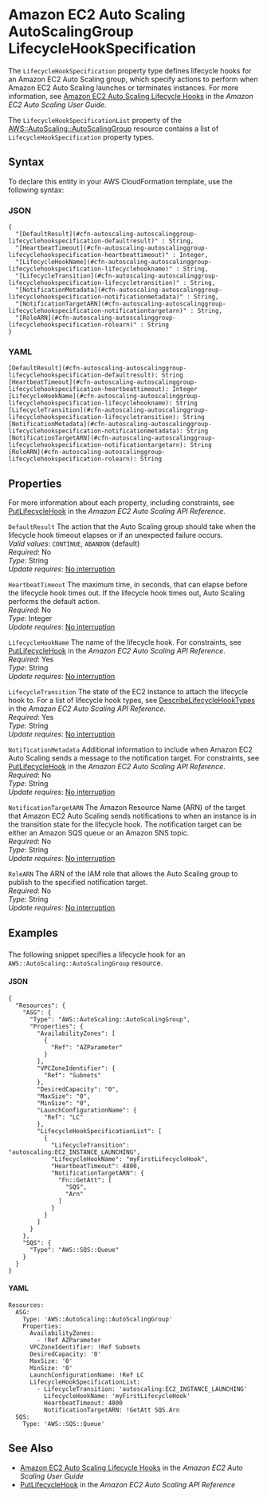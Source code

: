 # Amazon EC2 Auto Scaling AutoScalingGroup LifecycleHookSpecification<a name="aws-properties-autoscaling-autoscalinggroup-lifecyclehookspecification"></a>

<a name="aws-properties-autoscaling-autoscalinggroup-lifecyclehookspecification-description"></a>The `LifecycleHookSpecification` property type defines lifecycle hooks for an Amazon EC2 Auto Scaling group, which specify actions to perform when Amazon EC2 Auto Scaling launches or terminates instances\. For more information, see [ Amazon EC2 Auto Scaling Lifecycle Hooks](https://docs.aws.amazon.com/autoscaling/ec2/userguide/lifecycle-hooks.html) in the *Amazon EC2 Auto Scaling User Guide*\.

<a name="aws-properties-autoscaling-autoscalinggroup-lifecyclehookspecification-inheritance"></a> The `LifecycleHookSpecificationList` property of the [AWS::AutoScaling::AutoScalingGroup](aws-properties-as-group.md) resource contains a list of `LifecycleHookSpecification` property types\.

## Syntax<a name="aws-properties-autoscaling-autoscalinggroup-lifecyclehookspecification-syntax"></a>

To declare this entity in your AWS CloudFormation template, use the following syntax:

### JSON<a name="aws-properties-autoscaling-autoscalinggroup-lifecyclehookspecification-syntax.json"></a>

```
{
  "[DefaultResult](#cfn-autoscaling-autoscalinggroup-lifecyclehookspecification-defaultresult)" : String,
  "[HeartbeatTimeout](#cfn-autoscaling-autoscalinggroup-lifecyclehookspecification-heartbeattimeout)" : Integer,
  "[LifecycleHookName](#cfn-autoscaling-autoscalinggroup-lifecyclehookspecification-lifecyclehookname)" : String,
  "[LifecycleTransition](#cfn-autoscaling-autoscalinggroup-lifecyclehookspecification-lifecycletransition)" : String,
  "[NotificationMetadata](#cfn-autoscaling-autoscalinggroup-lifecyclehookspecification-notificationmetadata)" : String,
  "[NotificationTargetARN](#cfn-autoscaling-autoscalinggroup-lifecyclehookspecification-notificationtargetarn)" : String,
  "[RoleARN](#cfn-autoscaling-autoscalinggroup-lifecyclehookspecification-rolearn)" : String
}
```

### YAML<a name="aws-properties-autoscaling-autoscalinggroup-lifecyclehookspecification-syntax.yaml"></a>

```
[DefaultResult](#cfn-autoscaling-autoscalinggroup-lifecyclehookspecification-defaultresult): String
[HeartbeatTimeout](#cfn-autoscaling-autoscalinggroup-lifecyclehookspecification-heartbeattimeout): Integer
[LifecycleHookName](#cfn-autoscaling-autoscalinggroup-lifecyclehookspecification-lifecyclehookname): String
[LifecycleTransition](#cfn-autoscaling-autoscalinggroup-lifecyclehookspecification-lifecycletransition): String
[NotificationMetadata](#cfn-autoscaling-autoscalinggroup-lifecyclehookspecification-notificationmetadata): String
[NotificationTargetARN](#cfn-autoscaling-autoscalinggroup-lifecyclehookspecification-notificationtargetarn): String
[RoleARN](#cfn-autoscaling-autoscalinggroup-lifecyclehookspecification-rolearn): String
```

## Properties<a name="aws-properties-autoscaling-autoscalinggroup-lifecyclehookspecification-properties"></a>

For more information about each property, including constraints, see [PutLifecycleHook](https://docs.aws.amazon.com/autoscaling/ec2/APIReference/API_PutLifecycleHook.html) in the *Amazon EC2 Auto Scaling API Reference*\.

`DefaultResult`  <a name="cfn-autoscaling-autoscalinggroup-lifecyclehookspecification-defaultresult"></a>
The action that the Auto Scaling group should take when the lifecycle hook timeout elapses or if an unexpected failure occurs\.  
*Valid values*: `CONTINUE`, `ABANDON` \(default\)  
 *Required*: No  
 *Type*: String  
 *Update requires*: [No interruption](using-cfn-updating-stacks-update-behaviors.md#update-no-interrupt)

`HeartbeatTimeout`  <a name="cfn-autoscaling-autoscalinggroup-lifecyclehookspecification-heartbeattimeout"></a>
The maximum time, in seconds, that can elapse before the lifecycle hook times out\. If the lifecycle hook times out, Auto Scaling performs the default action\.  
 *Required*: No  
 *Type*: Integer  
 *Update requires*: [No interruption](using-cfn-updating-stacks-update-behaviors.md#update-no-interrupt)

`LifecycleHookName`  <a name="cfn-autoscaling-autoscalinggroup-lifecyclehookspecification-lifecyclehookname"></a>
The name of the lifecycle hook\. For constraints, see [ PutLifecycleHook](https://docs.aws.amazon.com/autoscaling/ec2/APIReference/API_PutLifecycleHook.html) in the *Amazon EC2 Auto Scaling API Reference*\.  
 *Required*: Yes  
 *Type*: String  
 *Update requires*: [No interruption](using-cfn-updating-stacks-update-behaviors.md#update-no-interrupt)

`LifecycleTransition`  <a name="cfn-autoscaling-autoscalinggroup-lifecyclehookspecification-lifecycletransition"></a>
The state of the EC2 instance to attach the lifecycle hook to\. For a list of lifecycle hook types, see [ DescribeLifecycleHookTypes](https://docs.aws.amazon.com/autoscaling/ec2/APIReference/API_DescribeLifecycleHookTypes.html) in the *Amazon EC2 Auto Scaling API Reference*\.  
 *Required*: Yes  
 *Type*: String  
 *Update requires*: [No interruption](using-cfn-updating-stacks-update-behaviors.md#update-no-interrupt)

`NotificationMetadata`  <a name="cfn-autoscaling-autoscalinggroup-lifecyclehookspecification-notificationmetadata"></a>
Additional information to include when Amazon EC2 Auto Scaling sends a message to the notification target\. For constraints, see [ PutLifecycleHook](https://docs.aws.amazon.com/autoscaling/ec2/APIReference/API_PutLifecycleHook.html) in the *Amazon EC2 Auto Scaling API Reference*\.  
 *Required*: No  
 *Type*: String  
 *Update requires*: [No interruption](using-cfn-updating-stacks-update-behaviors.md#update-no-interrupt)

`NotificationTargetARN`  <a name="cfn-autoscaling-autoscalinggroup-lifecyclehookspecification-notificationtargetarn"></a>
The Amazon Resource Name \(ARN\) of the target that Amazon EC2 Auto Scaling sends notifications to when an instance is in the transition state for the lifecycle hook\. The notification target can be either an Amazon SQS queue or an Amazon SNS topic\.  
 *Required*: No  
 *Type*: String  
 *Update requires*: [No interruption](using-cfn-updating-stacks-update-behaviors.md#update-no-interrupt)

`RoleARN`  <a name="cfn-autoscaling-autoscalinggroup-lifecyclehookspecification-rolearn"></a>
The ARN of the IAM role that allows the Auto Scaling group to publish to the specified notification target\.  
 *Required*: No  
 *Type*: String  
 *Update requires*: [No interruption](using-cfn-updating-stacks-update-behaviors.md#update-no-interrupt)

## Examples<a name="aws-properties-autoscaling-autoscalinggroup-lifecyclehookspecification-examples"></a>

### <a name="aws-properties-autoscaling-autoscalinggroup-lifecyclehookspecification-example1"></a>

The following snippet specifies a lifecycle hook for an `AWS::AutoScaling::AutoScalingGroup` resource\.

#### JSON<a name="aws-properties-autoscaling-autoscalinggroup-lifecyclehookspecification-example1.json"></a>

```
{
  "Resources": {
    "ASG": {
      "Type": "AWS::AutoScaling::AutoScalingGroup",
      "Properties": {
        "AvailabilityZones": [
          {
            "Ref": "AZParameter"
          }
        ],
        "VPCZoneIdentifier": {
          "Ref": "Subnets"
        },
        "DesiredCapacity": "0",
        "MaxSize": "0",
        "MinSize": "0",
        "LaunchConfigurationName": {
          "Ref": "LC"
        },
        "LifecycleHookSpecificationList": [
          {
            "LifecycleTransition": "autoscaling:EC2_INSTANCE_LAUNCHING",
            "LifecycleHookName": "myFirstLifecycleHook",
            "HeartbeatTimeout": 4800,
            "NotificationTargetARN": {
              "Fn::GetAtt": [
                "SQS",
                "Arn"
              ]
            }
          }
        ]
      }
    },
    "SQS": {
      "Type": "AWS::SQS::Queue"
    }
  }
}
```

#### YAML<a name="aws-properties-autoscaling-autoscalinggroup-lifecyclehookspecification-example1.yaml"></a>

```
Resources:
  ASG:
    Type: 'AWS::AutoScaling::AutoScalingGroup'
    Properties:
      AvailabilityZones:
        - !Ref AZParameter
      VPCZoneIdentifier: !Ref Subnets
      DesiredCapacity: '0'
      MaxSize: '0'
      MinSize: '0'
      LaunchConfigurationName: !Ref LC
      LifecycleHookSpecificationList:
        - LifecycleTransition: 'autoscaling:EC2_INSTANCE_LAUNCHING'
          LifecycleHookName: 'myFirstLifecycleHook'
          HeartbeatTimeout: 4800
          NotificationTargetARN: !GetAtt SQS.Arn
  SQS:
    Type: 'AWS::SQS::Queue'
```

## See Also<a name="aws-properties-autoscaling-autoscalinggroup-lifecyclehookspecification-seealso"></a>
+ [Amazon EC2 Auto Scaling Lifecycle Hooks](https://docs.aws.amazon.com/autoscaling/ec2/userguide/lifecycle-hooks.html) in the *Amazon EC2 Auto Scaling User Guide*
+ [ PutLifecycleHook](https://docs.aws.amazon.com/autoscaling/ec2/APIReference/API_PutLifecycleHook.html) in the *Amazon EC2 Auto Scaling API Reference*
